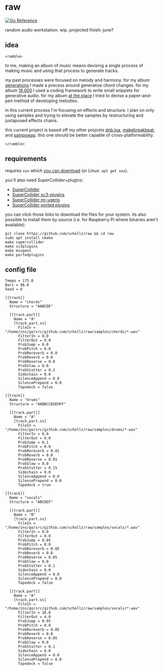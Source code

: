 # raw

[![Go Reference](https://pkg.go.dev/badge/github.com/schollz/raw.svg)](https://pkg.go.dev/github.com/schollz/raw)

random audio workstation. wip. projected finish: june?

## idea

`<ramble>`

to me, making an album of music means devising a single process of making music and using that process to generate tracks.

my past processes were focused on melody and harmony. for my album [generations](https://infinitedigits.bandcamp.com/album/generations) I made a process around generative chord changes. for my album [18,000](https://infinitedigits.bandcamp.com/album/18000) I used a coding framework to write small snippets for generative audio. for my album [at the place](https://infinitedigits.bandcamp.com/album/at-the-place) I tried to devise a paper-and-pen method of developing melodies.

in this current process I'm focusing on effects and structure. I plan on only using samples and trying to elevate the samples by restructuring and juxtaposed effects chains. 

this current project is based off my other projcets [dnb.lua](https://github.com/schollz/dnb.lua), [makebreakbeat](https://github.com/schollz/makebreakbeat/), and [sampswap](https://github.com/schollz/sampswap/). this one should be better capable of cross-platformability.

`</ramble>`

## requirements

requires `sox` which [you can download](https://sourceforge.net/projects/sox/) (or Linux: `apt get sox`).

you'll also need SuperCollider+plugins:

- [SuperCollider](https://supercollider.github.io/downloads)
- [SuperCollider sc3-plugins](http://supercollider.github.io/sc3-plugins/)
- [SuperCollider mi-ugens](https://github.com/v7b1/mi-UGens/releases)
- [SuperCollider ported plugins](https://github.com/madskjeldgaard/portedplugins/releases)

you can click those links to download the files for your system. its also possible to install them by source (i.e. for Raspberry Pi where binaries aren't available):

```
git clone https://github.com/schollz/raw && cd raw
sudo apt install cmake
make supercollider
make sc3plugins
make miugens
make portedplugins
```


## config file


```
Tempo = 175.0
Bars = 96.0
Seed = 0

[[track]]
  Name = "chords"
  Structure = "AABCDE"

  [[track.part]]
    Name = "A"
    [track.part.ss]
      FileIn = "/home/zns/go/src/github.com/schollz/raw/samples/chords/*.wav"
      FilterIn = 8.0
      FilterOut = 0.0
      ProbJump = 0.0
      ProbPitch = 0.0
      ProbRereverb = 0.0
      ProbReverb = 0.0
      ProbReverse = 0.0
      ProbSlow = 0.0
      ProbStutter = 0.2
      Sidechain = 0.0
      SilenceAppend = 0.0
      SilencePrepend = 0.0
      Tapedeck = false

[[track]]
  Name = "drums"
  Structure = "AABBCCDGEHFF"

  [[track.part]]
    Name = "A"
    [track.part.ss]
      FileIn =  "/home/zns/go/src/github.com/schollz/raw/samples/drums/*.wav"
      FilterIn = 8.0
      FilterOut = 0.0
      ProbJump = 0.1
      ProbPitch = 0.0
      ProbRereverb = 0.01
      ProbReverb = 0.0
      ProbReverse = 0.01
      ProbSlow = 0.0
      ProbStutter = 0.15
      Sidechain = 0.0
      SilenceAppend = 0.0
      SilencePrepend = 0.0
      Tapedeck = true

[[track]]
  Name = "vocals"
  Structure = "ABCDEF"

  [[track.part]]
    Name = "B"
    [track.part.ss]
      FileIn =  "/home/zns/go/src/github.com/schollz/raw/samples/vocals/*.wav"
      FilterIn = 8.0
      FilterOut = 0.0
      ProbJump = 0.05
      ProbPitch = 0.0
      ProbRereverb = 0.05
      ProbReverb = 0.0
      ProbReverse = 0.05
      ProbSlow = 0.0
      ProbStutter = 0.1
      Sidechain = 0.0
      SilenceAppend = 0.0
      SilencePrepend = 0.0
      Tapedeck = false

  [[track.part]]
    Name = "A"
    [track.part.ss]
      FileIn =  "/home/zns/go/src/github.com/schollz/raw/samples/vocals/*.wav"
      FilterIn = 16.0
      FilterOut = 4.0
      ProbJump = 0.05
      ProbPitch = 0.0
      ProbRereverb = 0.05
      ProbReverb = 0.0
      ProbReverse = 0.05
      ProbSlow = 0.0
      ProbStutter = 0.1
      Sidechain = 0.0
      SilenceAppend = 0.0
      SilencePrepend = 0.0
      Tapedeck = false
```